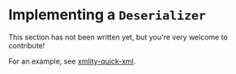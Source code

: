 # Implementing a `Deserializer`

This section has not been written yet, but you're very welcome to contribute!

For an example, see [xmlity-quick-xml](https://github.com/lukasfri/xmlity/blob/main/xmlity-quick-xml/src/de.rs).
